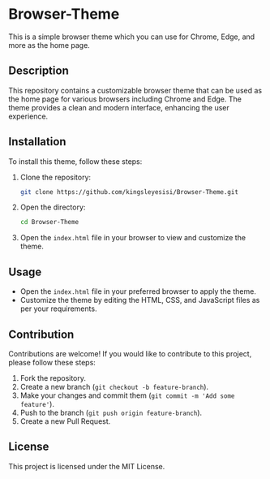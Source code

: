 # Browser-Theme

This is a simple browser theme which you can use for Chrome, Edge, and more as the home page.

## Description

This repository contains a customizable browser theme that can be used as the home page for various browsers including Chrome and Edge. The theme provides a clean and modern interface, enhancing the user experience.

## Installation

To install this theme, follow these steps:

1. Clone the repository:
    ```bash
    git clone https://github.com/kingsleyesisi/Browser-Theme.git
    ```

2. Open the directory:
    ```bash
    cd Browser-Theme
    ```

3. Open the `index.html` file in your browser to view and customize the theme.

## Usage

- Open the `index.html` file in your preferred browser to apply the theme.
- Customize the theme by editing the HTML, CSS, and JavaScript files as per your requirements.

## Contribution

Contributions are welcome! If you would like to contribute to this project, please follow these steps:

1. Fork the repository.
2. Create a new branch (`git checkout -b feature-branch`).
3. Make your changes and commit them (`git commit -m 'Add some feature'`).
4. Push to the branch (`git push origin feature-branch`).
5. Create a new Pull Request.

## License

This project is licensed under the MIT License.

